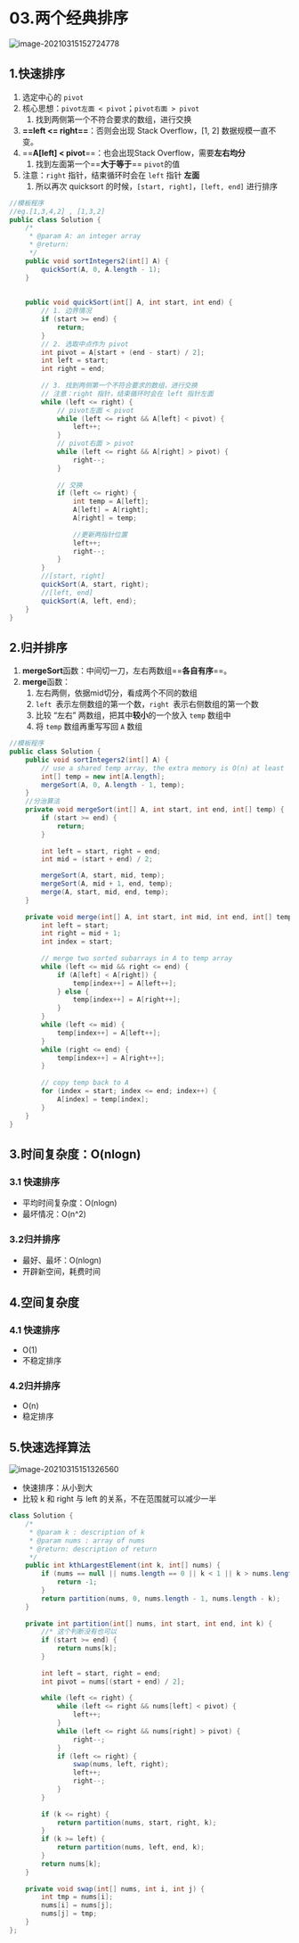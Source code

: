# 03.两个经典排序

![image-20210315152724778](https://raw.githubusercontent.com/TWDH/Leetcode-From-Zero/pictures/img/image-20210315152724778.png)

## 1.快速排序

1. 选定中心的 `pivot`
2. 核心思想：`pivot左面 < pivot`；`pivot右面 > pivot`
   1. 找到两侧第一个不符合要求的数组，进行交换
3. **==left <= right==**：否则会出现 Stack Overflow，[1, 2] 数据规模一直不变。
4. ==**A[left] < pivot**==：也会出现Stack Overflow，需要**左右均分**
   1. 找到左面第一个==**大于等于**== `pivot`的值
5. 注意：`right` 指针，结束循环时会在 `left` 指针 **左面**
   1. 所以再次 quicksort 的时候，`[start, right]`，`[left, end]` 进行排序

```java
//模板程序
//eg.[1,3,4,2] , [1,3,2]
public class Solution {
    /*
     * @param A: an integer array
     * @return: 
     */
    public void sortIntegers2(int[] A) {
        quickSort(A, 0, A.length - 1);
    }
    
    
    public void quickSort(int[] A, int start, int end) {
        // 1. 边界情况
        if (start >= end) {
            return;
        }
		// 2. 选取中点作为 pivot
        int pivot = A[start + (end - start) / 2];
        int left = start;
        int right = end;
        
        // 3. 找到两侧第一个不符合要求的数组，进行交换
        // 注意：right 指针，结束循环时会在 left 指针左面
        while (left <= right) {
            // pivot左面 < pivot
            while (left <= right && A[left] < pivot) {
                left++;
            }
            // pivot右面 > pivot
            while (left <= right && A[right] > pivot) {
                right--;
            }
            
            // 交换
            if (left <= right) {
                int temp = A[left];
                A[left] = A[right];
                A[right] = temp;
                
                //更新两指针位置
                left++;
                right--;
            }
        }
        //[start, right] 
        quickSort(A, start, right);
        //[left, end]
        quickSort(A, left, end);
    }
}
```

## 2.归并排序

1. **mergeSort**函数：中间切一刀，左右两数组==**各自有序**==。
2. **merge**函数：
   1. 左右两侧，依据mid切分，看成两个不同的数组
   2. `left `表示左侧数组的第一个数，`right `表示右侧数组的第一个数
   3. 比较 “左右” 两数组，把其中**较小**的一个放入 `temp` 数组中
   4. 将 `temp` 数组再重写写回 `A` 数组

```java
//模板程序
public class Solution {
    public void sortIntegers2(int[] A) {
        // use a shared temp array, the extra memory is O(n) at least
        int[] temp = new int[A.length];
        mergeSort(A, 0, A.length - 1, temp);
    }
    //分治算法
    private void mergeSort(int[] A, int start, int end, int[] temp) {
        if (start >= end) {
            return;
        }
        
        int left = start, right = end;
        int mid = (start + end) / 2;

        mergeSort(A, start, mid, temp);
        mergeSort(A, mid + 1, end, temp);
        merge(A, start, mid, end, temp);
    }
    
    private void merge(int[] A, int start, int mid, int end, int[] temp) {
        int left = start;
        int right = mid + 1;
        int index = start;
        
        // merge two sorted subarrays in A to temp array
        while (left <= mid && right <= end) {
            if (A[left] < A[right]) {
                temp[index++] = A[left++];
            } else {
                temp[index++] = A[right++];
            }
        }
        while (left <= mid) {
            temp[index++] = A[left++];
        }
        while (right <= end) {
            temp[index++] = A[right++];
        }
        
        // copy temp back to A
        for (index = start; index <= end; index++) {
            A[index] = temp[index];
        }
    }
}
```

## 3.时间复杂度：O(nlogn)

### 3.1 快速排序

* 平均时间复杂度：O(nlogn)
* 最坏情况：O(n^2)

### 3.2归并排序

* 最好、最坏：O(nlogn)
* 开辟新空间，耗费时间

## 4.空间复杂度

### 4.1 快速排序

* O(1)
* 不稳定排序

### 4.2归并排序

* O(n)
* 稳定排序

## 5.快速选择算法

![image-20210315151326560](https://raw.githubusercontent.com/TWDH/Leetcode-From-Zero/pictures/img/image-20210315151326560.png)

* 快速排序：从小到大
* 比较 k 和 right 与 left 的关系，不在范围就可以减少一半

```java
class Solution {
    /*
     * @param k : description of k
     * @param nums : array of nums
     * @return: description of return
     */
    public int kthLargestElement(int k, int[] nums) {
        if (nums == null || nums.length == 0 || k < 1 || k > nums.length){
            return -1;
        }
        return partition(nums, 0, nums.length - 1, nums.length - k);
    }
    
    private int partition(int[] nums, int start, int end, int k) {
        //* 这个判断没有也可以
        if (start >= end) {
            return nums[k];
        }
        
        int left = start, right = end;
        int pivot = nums[(start + end) / 2];
        
        while (left <= right) {
            while (left <= right && nums[left] < pivot) {
                left++;
            }
            while (left <= right && nums[right] > pivot) {
                right--;
            }
            if (left <= right) {
                swap(nums, left, right);
                left++;
                right--;
            }
        }
        
        if (k <= right) {
            return partition(nums, start, right, k);
        }
        if (k >= left) {
            return partition(nums, left, end, k);
        }
        return nums[k];
    }    
    
    private void swap(int[] nums, int i, int j) {
        int tmp = nums[i];
        nums[i] = nums[j];
        nums[j] = tmp;
    }
};
```


